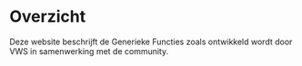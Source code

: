 # Overzicht

Deze website beschrijft de Generieke Functies zoals ontwikkeld wordt door VWS in samenwerking met de community.
